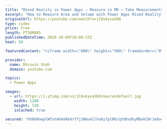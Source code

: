 ```yaml
---
title: "Mixed Reality in Power Apps – Measure in MR – Take Measurements of Distance, Area and Volume in MR"
excerpt: "How to Measure Area and Volume with Power Apps Mixed Reality?  This video answers you how we can measure Area, Volume, and distance with the Mixed reality component – “View in MR”. During this video, we will use the “Measure in MR” component to measure Distance, Area, and Volume in Mixed Reality. “Measure"
originalUrl: https://youtube.com/watch?v=jC8ukyvaSb0
type: video
price: Free
length: PT36M48S
publishedDateTime: 2020-10-09T10:08:15Z
heat: 50

featuredContent: "<iframe width=\"800\" height=\"500\" frameborder=\"0\" src=\"https://www.youtube.com/embed/jC8ukyvaSb0\" allow=\"accelerometer; autoplay; encrypted-media; gyroscope; picture-in-picture\" allowfullscreen></iframe>"

provider:
  name: Dhruvin Shah
  domain: youtube.com

topics:
  - Power Apps

images:
  - url: https://i.ytimg.com/vi/jC8ukyvaSb0/maxresdefault.jpg
    width: 1280
    height: 720
    isCached: true

secured: "hh0GHnwplWfxYm64d4b4rY7j2NAu41lhuKy7plR0/qtO6vOkyMDwkCNrJe8o4sp4Li7BaD+kpsLY5TNB+tdLVGEGZ45zREw/wSwNG2lMCvH5BvJyTFerM9BO8iuDgB2b5jTkH95Aqv4LnyUt/tR1CHnPgmMleK318G98qDvSTYz8eFOGZVV6MpXNCcIs9JITTDPJLSI8Fj5TuqkDLNeyO7tbAVrWnTE/eqm+ktW8FP7piEKoJXpAFPNQhD+NH3cF1aF2vMf/elvS2QQ1tw8DZ72m4uyR9z7fU8B9zHNUkDKH3NSyZ+aH+1dTcHijvvPZATYnZdWFAdra1GMJgVkWv3gILTeDsFRc4SGcA0dQ5nbd7TuA7+JGWW6ZmVVkCVbGPA6chTEYj9MEJiTTbXbVeg==;AjCe/yKU7GmLIKQipFhBsA=="
---
```


